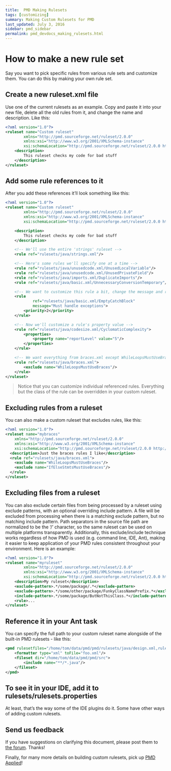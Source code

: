 ```yaml
---
title:  PMD Making Rulesets
tags: [customizing]
summary: Making Custom Rulesets for PMD
last_updated: July 3, 2016
sidebar: pmd_sidebar
permalink: pmd_devdocs_making_rulesets.html
---
```


# How to make a new rule set

Say you want to pick specific rules from various rule sets and customize them. You can do this by making your own rule set.

## Create a new ruleset.xml file

Use one of the current rulesets as an example. Copy and paste it into your new file, delete all the old rules from it, and change the name and description. Like this:

```xml
<?xml version="1.0"?>
<ruleset name="Custom ruleset"
		xmlns="http://pmd.sourceforge.net/ruleset/2.0.0"
		xmlns:xsi="http://www.w3.org/2001/XMLSchema-instance"
		xsi:schemaLocation="http://pmd.sourceforge.net/ruleset/2.0.0 http://pmd.sourceforge.net/ruleset_2_0_0.xsd">
	<description>
		This ruleset checks my code for bad stuff
	</description>
</ruleset>
````

## Add some rule references to it

After you add these references it’ll look something like this:

```xml
<?xml version="1.0"?>
<ruleset name="Custom ruleset"
		xmlns="http://pmd.sourceforge.net/ruleset/2.0.0"
		xmlns:xsi="http://www.w3.org/2001/XMLSchema-instance"
		xsi:schemaLocation="http://pmd.sourceforge.net/ruleset/2.0.0 http://pmd.sourceforge.net/ruleset_2_0_0.xsd">

	<description>
		This ruleset checks my code for bad stuff
	</description>

	<!-- We'll use the entire 'strings' ruleset -->
	<rule ref="rulesets/java/strings.xml"/>

	<!-- Here's some rules we'll specify one at a time -->
	<rule ref="rulesets/java/unusedcode.xml/UnusedLocalVariable"/>
	<rule ref="rulesets/java/unusedcode.xml/UnusedPrivateField"/>
	<rule ref="rulesets/java/imports.xml/DuplicateImports"/>
	<rule ref="rulesets/java/basic.xml/UnnecessaryConversionTemporary"/>

	<!-- We want to customize this rule a bit, change the message and raise the priority  -->
	<rule
			ref="rulesets/java/basic.xml/EmptyCatchBlock"
			message="Must handle exceptions">
		<priority>2</priority>
	</rule>

	<!-- Now we'll customize a rule's property value -->
	<rule ref="rulesets/java/codesize.xml/CyclomaticComplexity">
		<properties>
			<property name="reportLevel" value="5"/>
		</properties>
	</rule>

	<!-- We want everything from braces.xml except WhileLoopsMustUseBraces -->
	<rule ref="rulesets/java/braces.xml">
		<exclude name="WhileLoopsMustUseBraces"/>
	</rule>
</ruleset>
```

>Notice that you can customize individual referenced rules. Everything but the class of the rule can be overridden in your custom ruleset.

## Excluding rules from a ruleset

You can also make a custom ruleset that excludes rules, like this:

```xml
<?xml version="1.0"?>
<ruleset name="mybraces"
    xmlns="http://pmd.sourceforge.net/ruleset/2.0.0"
    xmlns:xsi="http://www.w3.org/2001/XMLSchema-instance"
    xsi:schemaLocation="http://pmd.sourceforge.net/ruleset/2.0.0 http://pmd.sourceforge.net/ruleset_2_0_0.xsd">
  <description>Just the braces rules I like</description>
  <rule ref="rulesets/java/braces.xml">
    <exclude name="WhileLoopsMustUseBraces"/>
    <exclude name="IfElseStmtsMustUseBraces"/>
  </rule>
</ruleset>
```

## Excluding files from a ruleset

You can also exclude certain files from being processed by a ruleset using exclude patterns, with an optional overriding include pattern. A file will be excluded from processing when there is a matching exclude pattern, but no matching include pattern. Path separators in the source file path are normalized to be the ‘/’ character, so the same ruleset can be used on multiple platforms transparently. Additionally, this exclude/include technique works regardless of how PMD is used (e.g. command line, IDE, Ant), making it easier to keep application of your PMD rules consistent throughout your environment. Here is an example:

```xml
<?xml version="1.0"?>
<ruleset name="myruleset"
		xmlns="http://pmd.sourceforge.net/ruleset/2.0.0"
		xmlns:xsi="http://www.w3.org/2001/XMLSchema-instance"
		xsi:schemaLocation="http://pmd.sourceforge.net/ruleset/2.0.0 http://pmd.sourceforge.net/ruleset_2_0_0.xsd">
	<description>My ruleset</description>
	<exclude-pattern>.*/some/package/.*</exclude-pattern>
	<exclude-pattern>.*/some/other/package/FunkyClassNamePrefix.*</exclude-pattern>
	<include-pattern>.*/some/package/ButNotThisClass.*</include-pattern>
	<rule>...
</ruleset>
```

## Reference it in your Ant task

You can specify the full path to your custom ruleset name alongside of the built-in PMD rulesets - like this:

```xml
<pmd rulesetfiles="/home/tom/data/pmd/pmd/rulesets/java/design.xml,rulesets/java/unusedcode.xml">
	<formatter type="xml" toFile="foo.xml"/>
	<fileset dir="/home/tom/data/pmd/pmd/src">
		<include name="**/*.java"/>
	</fileset>
</pmd>
```

## To see it in your IDE, add it to rulesets/rulesets.properties

At least, that’s the way some of the IDE plugins do it. Some have other ways of adding custom rulesets.

## Send us feedback

If you have suggestions on clarifying this document, please post them to [the forum](http://sourceforge.net/p/pmd/discussion/188192). Thanks!

Finally, for many more details on building custom rulesets, pick up [PMD Applied](http://pmdapplied.com/)!
